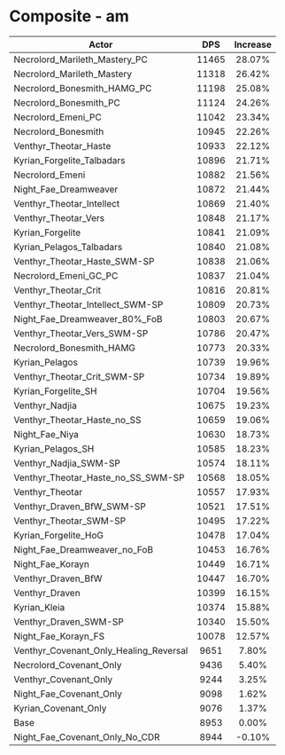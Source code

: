 # Composite - am
| Actor | DPS | Increase |
|---|:---:|:---:|
|Necrolord_Marileth_Mastery_PC|11465|28.07%|
|Necrolord_Marileth_Mastery|11318|26.42%|
|Necrolord_Bonesmith_HAMG_PC|11198|25.08%|
|Necrolord_Bonesmith_PC|11124|24.26%|
|Necrolord_Emeni_PC|11042|23.34%|
|Necrolord_Bonesmith|10945|22.26%|
|Venthyr_Theotar_Haste|10933|22.12%|
|Kyrian_Forgelite_Talbadars|10896|21.71%|
|Necrolord_Emeni|10882|21.56%|
|Night_Fae_Dreamweaver|10872|21.44%|
|Venthyr_Theotar_Intellect|10869|21.40%|
|Venthyr_Theotar_Vers|10848|21.17%|
|Kyrian_Forgelite|10841|21.09%|
|Kyrian_Pelagos_Talbadars|10840|21.08%|
|Venthyr_Theotar_Haste_SWM-SP|10838|21.06%|
|Necrolord_Emeni_GC_PC|10837|21.04%|
|Venthyr_Theotar_Crit|10816|20.81%|
|Venthyr_Theotar_Intellect_SWM-SP|10809|20.73%|
|Night_Fae_Dreamweaver_80%_FoB|10803|20.67%|
|Venthyr_Theotar_Vers_SWM-SP|10786|20.47%|
|Necrolord_Bonesmith_HAMG|10773|20.33%|
|Kyrian_Pelagos|10739|19.96%|
|Venthyr_Theotar_Crit_SWM-SP|10734|19.89%|
|Kyrian_Forgelite_SH|10704|19.56%|
|Venthyr_Nadjia|10675|19.23%|
|Venthyr_Theotar_Haste_no_SS|10659|19.06%|
|Night_Fae_Niya|10630|18.73%|
|Kyrian_Pelagos_SH|10585|18.23%|
|Venthyr_Nadjia_SWM-SP|10574|18.11%|
|Venthyr_Theotar_Haste_no_SS_SWM-SP|10568|18.05%|
|Venthyr_Theotar|10557|17.93%|
|Venthyr_Draven_BfW_SWM-SP|10521|17.51%|
|Venthyr_Theotar_SWM-SP|10495|17.22%|
|Kyrian_Forgelite_HoG|10478|17.04%|
|Night_Fae_Dreamweaver_no_FoB|10453|16.76%|
|Night_Fae_Korayn|10449|16.71%|
|Venthyr_Draven_BfW|10447|16.70%|
|Venthyr_Draven|10399|16.15%|
|Kyrian_Kleia|10374|15.88%|
|Venthyr_Draven_SWM-SP|10340|15.50%|
|Night_Fae_Korayn_FS|10078|12.57%|
|Venthyr_Covenant_Only_Healing_Reversal|9651|7.80%|
|Necrolord_Covenant_Only|9436|5.40%|
|Venthyr_Covenant_Only|9244|3.25%|
|Night_Fae_Covenant_Only|9098|1.62%|
|Kyrian_Covenant_Only|9076|1.37%|
|Base|8953|0.00%|
|Night_Fae_Covenant_Only_No_CDR|8944|-0.10%|
